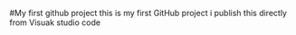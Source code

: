 #My first github project
this is my first GitHub project i publish this directly from Visuak studio code